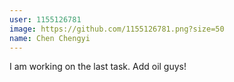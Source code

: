 ```yaml
---
user: 1155126781
image: https://github.com/1155126781.png?size=50
name: Chen Chengyi
---
```

I am working on the last task. Add oil guys!
